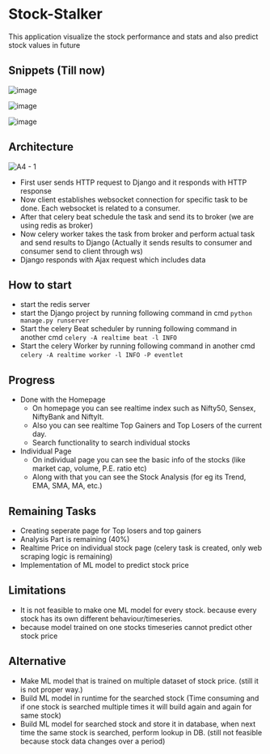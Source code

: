 # Stock-Stalker
This application visualize the stock performance and stats and also predict stock values in future

## Snippets (Till now)
![image](https://github.com/yashbrid03/Stock-Stalker/assets/65955929/052e423b-7029-4756-8809-74e3d46b644e)

![image](https://github.com/yashbrid03/Stock-Stalker/assets/65955929/ef2c69a2-ccc3-46a4-941a-ab634ac5b631)

![image](https://github.com/yashbrid03/Stock-Stalker/assets/65955929/0e444c0e-34b2-4125-9d12-d253b20b649d)


## Architecture
![A4 - 1](https://github.com/yashbrid03/Stock-Stalker/assets/65955929/2fbde452-4fd2-4d07-8c54-9af792478ede)

- First user sends HTTP request to Django and it responds with HTTP response
- Now client establishes websocket connection for specific task to be done. Each websocket is related to a consumer.
- After that celery beat schedule the task and send its to broker (we are using redis as broker)
- Now celery worker takes the task from broker and perform actual task and send results to Django (Actually it sends results to consumer and consumer send to client through ws)
- Django responds with Ajax request which includes data

## How to start
- start the redis server
- start the Django project by running following command in cmd  `python manage.py runserver`
- Start the celery Beat scheduler by running following command in another cmd `celery -A realtime beat -l INFO`
- Start the celery Worker by running following command in another cmd `celery -A realtime worker -l INFO -P eventlet`

## Progress
- Done with the Homepage
  - On homepage you can see realtime index such as Nifty50, Sensex, NiftyBank and NiftyIt.
  - Also you can see realtime Top Gainers and Top Losers of the current day.
  - Search functionality to search individual stocks
- Individual Page
  - On individual page you can see the basic info of the stocks (like market cap, volume, P.E. ratio etc)
  - Along with that you can see the Stock Analysis (for eg its Trend, EMA, SMA, MA, etc.)

## Remaining Tasks
- Creating seperate page for Top losers and top gainers
- Analysis Part is remaining (40%)
- Realtime Price on individual stock page (celery task is created, only web scraping logic is remaining)
- Implementation of ML model to predict stock price

## Limitations
- It is not feasible to make one ML model for every stock. because every stock has its own different behaviour/timeseries.
- because model trained on one stocks timeseries cannot predict other stock price

## Alternative
- Make ML model that is trained on multiple dataset of stock price. (still it is not proper way.)
- Build ML model in runtime for the searched stock (Time consuming and if one stock is searched multiple times it will build again and again for same stock)
- Build ML model for searched stock and store it in database, when next time the same stock is searched, perform lookup in DB. (still not feasible because stock data changes over a period)



